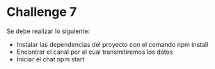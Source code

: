 # Challenge 7
Se debe realizar lo siguiente:  
- Instalar las dependencias del proyecto con el comando npm install
- Encontrar el canal por el cual transmitiremos los datos
- Iniciar el chat npm start
